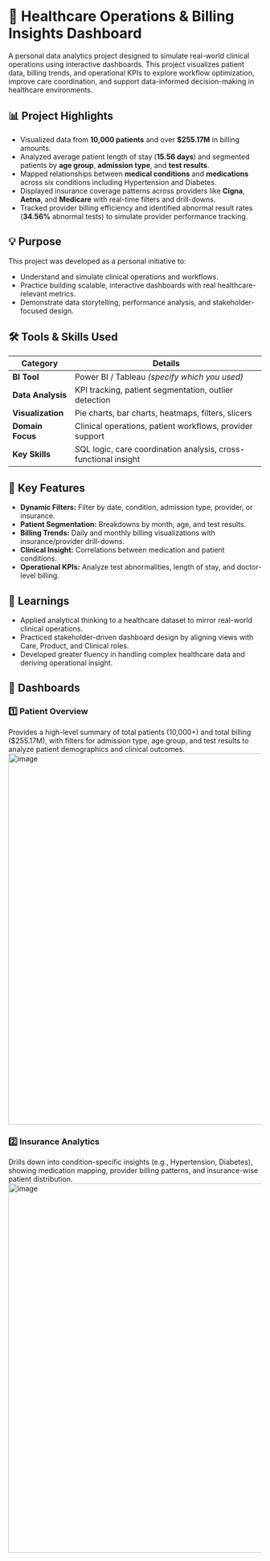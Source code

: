 # 🏥 Healthcare Operations & Billing Insights Dashboard

A personal data analytics project designed to simulate real-world clinical operations using interactive dashboards. This project visualizes patient data, billing trends, and operational KPIs to explore workflow optimization, improve care coordination, and support data-informed decision-making in healthcare environments.

## 📊 Project Highlights

- Visualized data from **10,000 patients** and over **$255.17M** in billing amounts.
- Analyzed average patient length of stay (**15.56 days**) and segmented patients by **age group**, **admission type**, and **test results**.
- Mapped relationships between **medical conditions** and **medications** across six conditions including Hypertension and Diabetes.
- Displayed insurance coverage patterns across providers like **Cigna**, **Aetna**, and **Medicare** with real-time filters and drill-downs.
- Tracked provider billing efficiency and identified abnormal result rates (**34.56%** abnormal tests) to simulate provider performance tracking.

## 💡 Purpose

This project was developed as a personal initiative to:

- Understand and simulate clinical operations and workflows.
- Practice building scalable, interactive dashboards with real healthcare-relevant metrics.
- Demonstrate data storytelling, performance analysis, and stakeholder-focused design.

## 🛠️ Tools & Skills Used

| Category           | Details                                                       |
|--------------------|---------------------------------------------------------------|
| **BI Tool**        | Power BI / Tableau *(specify which you used)*                 |
| **Data Analysis**  | KPI tracking, patient segmentation, outlier detection         |
| **Visualization**  | Pie charts, bar charts, heatmaps, filters, slicers            |
| **Domain Focus**   | Clinical operations, patient workflows, provider support      |
| **Key Skills**     | SQL logic, care coordination analysis, cross-functional insight|

## 📌 Key Features

- **Dynamic Filters:** Filter by date, condition, admission type, provider, or insurance.
- **Patient Segmentation:** Breakdowns by month, age, and test results.
- **Billing Trends:** Daily and monthly billing visualizations with insurance/provider drill-downs.
- **Clinical Insight:** Correlations between medication and patient conditions.
- **Operational KPIs:** Analyze test abnormalities, length of stay, and doctor-level billing.

## 🧠 Learnings

- Applied analytical thinking to a healthcare dataset to mirror real-world clinical operations.
- Practiced stakeholder-driven dashboard design by aligning views with Care, Product, and Clinical roles.
- Developed greater fluency in handling complex healthcare data and deriving operational insight.

##  📸 Dashboards

### 1️⃣ Patient Overview
Provides a high-level summary of total patients (10,000+) and total billing ($255.17M), with filters for admission type, age group, and test results to analyze patient demographics and clinical outcomes.
<img width="1180" height="739" alt="image" src="https://github.com/user-attachments/assets/16c4918d-9f3a-488c-8401-c45c6550331f" />

### 2️⃣ Insurance Analytics
Drills down into condition-specific insights (e.g., Hypertension, Diabetes), showing medication mapping, provider billing patterns, and insurance-wise patient distribution.
<img width="1158" height="736" alt="image" src="https://github.com/user-attachments/assets/2d344dc4-ef0b-4376-a671-e793984d4495" />





